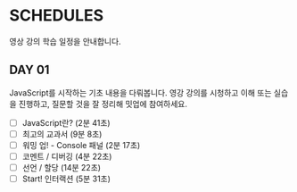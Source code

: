 # SCHEDULES

영상 강의 학습 일정을 안내합니다.

## DAY 01

JavaScript를 시작하는 기초 내용을 다뤄봅니다.
영강 강의를 시청하고 이해 또는 실습을 진행하고, 질문할 것을 잘 정리해 밋업에 참여하세요.


- [ ]  JavaScript란? (2분 41초)
- [ ]  최고의 교과서 (9분 8초)
- [ ]  워밍 업! - Console 패널 (2분 17초)
- [ ]  코멘트 / 디버깅 (4분 22초)
- [ ]  선언 / 할당 (14분 22초)
- [ ]  Start! 인터랙션 (5분 31초)